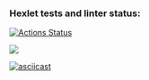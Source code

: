 ### Hexlet tests and linter status:
[![Actions Status](https://github.com/karanice/python-project-50/actions/workflows/hexlet-check.yml/badge.svg)](https://github.com/karanice/python-project-50/actions)

<a href="https://codeclimate.com/github/karanice/python-project-50/maintainability"><img src="https://api.codeclimate.com/v1/badges/f661dd907776578271f9/maintainability" /></a>

[![asciicast](https://asciinema.org/a/698204.svg)](https://asciinema.org/a/698204)
